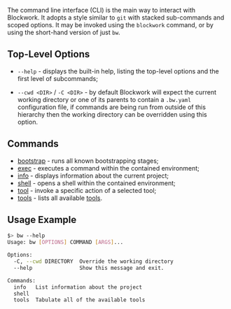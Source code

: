 The command line interface (CLI) is the main way to interact with Blockwork. It
adopts a style similar to `git` with stacked sub-commands and scoped options.
It may be invoked using the `blockwork` command, or by using the short-hand
version of just `bw`.

## Top-Level Options

 * `--help` - displays the built-in help, listing the top-level options and the
   first level of subcommands;

 * `--cwd <DIR>` / `-C <DIR>` - by default Blockwork will expect the current
   working directory or one of its parents to contain a `.bw.yaml` configuration
   file, if commands are being run from outside of this hierarchy then the
   working directory can be overridden using this option.

## Commands

 * [bootstrap](bootstrap.md) - runs all known bootstrapping stages;
 * [exec](exec.md) - executes a command within the contained environment;
 * [info](info.md) - displays information about the current project;
 * [shell](shell.md) - opens a shell within the contained environment;
 * [tool](tool.md) - invoke a specific action of a selected tool;
 * [tools](tools.md) - lists all available [tools](../syntax/tools.md).

## Usage Example

```bash
$> bw --help
Usage: bw [OPTIONS] COMMAND [ARGS]...

Options:
  -C, --cwd DIRECTORY  Override the working directory
  --help               Show this message and exit.

Commands:
  info   List information about the project
  shell
  tools  Tabulate all of the available tools
```
